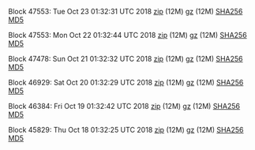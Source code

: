 Block 47553: Tue Oct 23 01:32:31 UTC 2018 [zip](https://files.01coin.io/testnet/2018-10-23/bootstrap.dat.zip) (12M) [gz](https://files.01coin.io/testnet/2018-10-23/bootstrap.dat.tar.gz) (12M) [SHA256](https://files.01coin.io/testnet/2018-10-23/sha256.txt) [MD5](https://files.01coin.io/testnet/2018-10-23/md5.txt)

Block 47553: Mon Oct 22 01:32:44 UTC 2018 [zip](https://files.01coin.io/testnet/2018-10-22/bootstrap.dat.zip) (12M) [gz](https://files.01coin.io/testnet/2018-10-22/bootstrap.dat.tar.gz) (12M) [SHA256](https://files.01coin.io/testnet/2018-10-22/sha256.txt) [MD5](https://files.01coin.io/testnet/2018-10-22/md5.txt)

Block 47478: Sun Oct 21 01:32:32 UTC 2018 [zip](https://files.01coin.io/testnet/2018-10-21/bootstrap.dat.zip) (12M) [gz](https://files.01coin.io/testnet/2018-10-21/bootstrap.dat.tar.gz) (12M) [SHA256](https://files.01coin.io/testnet/2018-10-21/sha256.txt) [MD5](https://files.01coin.io/testnet/2018-10-21/md5.txt)

Block 46929: Sat Oct 20 01:32:29 UTC 2018 [zip](https://files.01coin.io/testnet/2018-10-20/bootstrap.dat.zip) (12M) [gz](https://files.01coin.io/testnet/2018-10-20/bootstrap.dat.tar.gz) (12M) [SHA256](https://files.01coin.io/testnet/2018-10-20/sha256.txt) [MD5](https://files.01coin.io/testnet/2018-10-20/md5.txt)

Block 46384: Fri Oct 19 01:32:42 UTC 2018 [zip](https://files.01coin.io/testnet/2018-10-19/bootstrap.dat.zip) (12M) [gz](https://files.01coin.io/testnet/2018-10-19/bootstrap.dat.tar.gz) (12M) [SHA256](https://files.01coin.io/testnet/2018-10-19/sha256.txt) [MD5](https://files.01coin.io/testnet/2018-10-19/md5.txt)

Block 45829: Thu Oct 18 01:32:25 UTC 2018 [zip](https://files.01coin.io/testnet/2018-10-18/bootstrap.dat.zip) (12M) [gz](https://files.01coin.io/testnet/2018-10-18/bootstrap.dat.tar.gz) (12M) [SHA256](https://files.01coin.io/testnet/2018-10-18/sha256.txt) [MD5](https://files.01coin.io/testnet/2018-10-18/md5.txt)
